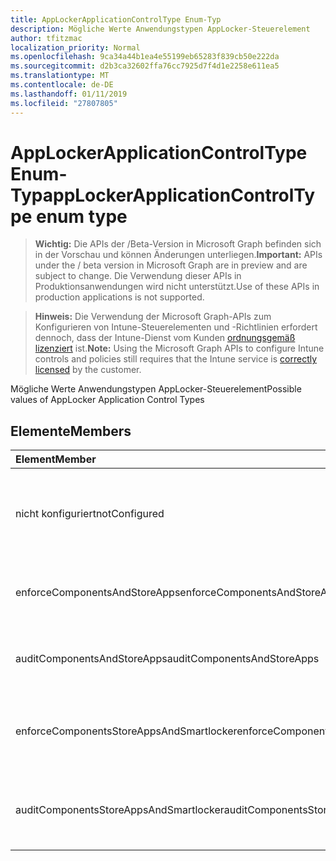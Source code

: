 ```yaml
---
title: AppLockerApplicationControlType Enum-Typ
description: Mögliche Werte Anwendungstypen AppLocker-Steuerelement
author: tfitzmac
localization_priority: Normal
ms.openlocfilehash: 9ca34a44b1ea4e55199eb65283f839cb50e222da
ms.sourcegitcommit: d2b3ca32602ffa76cc7925d7f4d1e2258e611ea5
ms.translationtype: MT
ms.contentlocale: de-DE
ms.lasthandoff: 01/11/2019
ms.locfileid: "27807805"
---
```

# <a name="applockerapplicationcontroltype-enum-type"></a><span data-ttu-id="0bd7c-103">AppLockerApplicationControlType Enum-Typ</span><span class="sxs-lookup"><span data-stu-id="0bd7c-103">appLockerApplicationControlType enum type</span></span>

> <span data-ttu-id="0bd7c-104">**Wichtig:** Die APIs der /Beta-Version in Microsoft Graph befinden sich in der Vorschau und können Änderungen unterliegen.</span><span class="sxs-lookup"><span data-stu-id="0bd7c-104">**Important:** APIs under the / beta version in Microsoft Graph are in preview and are subject to change.</span></span> <span data-ttu-id="0bd7c-105">Die Verwendung dieser APIs in Produktionsanwendungen wird nicht unterstützt.</span><span class="sxs-lookup"><span data-stu-id="0bd7c-105">Use of these APIs in production applications is not supported.</span></span>

> <span data-ttu-id="0bd7c-106">**Hinweis:** Die Verwendung der Microsoft Graph-APIs zum Konfigurieren von Intune-Steuerelementen und -Richtlinien erfordert dennoch, dass der Intune-Dienst vom Kunden [ordnungsgemäß lizenziert](https://go.microsoft.com/fwlink/?linkid=839381) ist.</span><span class="sxs-lookup"><span data-stu-id="0bd7c-106">**Note:** Using the Microsoft Graph APIs to configure Intune controls and policies still requires that the Intune service is [correctly licensed](https://go.microsoft.com/fwlink/?linkid=839381) by the customer.</span></span>

<span data-ttu-id="0bd7c-107">Mögliche Werte Anwendungstypen AppLocker-Steuerelement</span><span class="sxs-lookup"><span data-stu-id="0bd7c-107">Possible values of AppLocker Application Control Types</span></span>
## <a name="members"></a><span data-ttu-id="0bd7c-108">Elemente</span><span class="sxs-lookup"><span data-stu-id="0bd7c-108">Members</span></span>
|<span data-ttu-id="0bd7c-109">Element</span><span class="sxs-lookup"><span data-stu-id="0bd7c-109">Member</span></span>|<span data-ttu-id="0bd7c-110">Wert</span><span class="sxs-lookup"><span data-stu-id="0bd7c-110">Value</span></span>|<span data-ttu-id="0bd7c-111">Beschreibung</span><span class="sxs-lookup"><span data-stu-id="0bd7c-111">Description</span></span>|
|:---|:---|:---|
|<span data-ttu-id="0bd7c-112">nicht konfiguriert</span><span class="sxs-lookup"><span data-stu-id="0bd7c-112">notConfigured</span></span>|<span data-ttu-id="0bd7c-113">0</span><span class="sxs-lookup"><span data-stu-id="0bd7c-113">0</span></span>|<span data-ttu-id="0bd7c-114">Gerät Standardwert, keine Anwendung Steuerelementtyp ausgewählt.</span><span class="sxs-lookup"><span data-stu-id="0bd7c-114">Device default value, no Application Control type selected.</span></span>|
|<span data-ttu-id="0bd7c-115">enforceComponentsAndStoreApps</span><span class="sxs-lookup"><span data-stu-id="0bd7c-115">enforceComponentsAndStoreApps</span></span>|<span data-ttu-id="0bd7c-116">1</span><span class="sxs-lookup"><span data-stu-id="0bd7c-116">1</span></span>|<span data-ttu-id="0bd7c-117">Windows-Komponente und Store-apps zu erzwingen.</span><span class="sxs-lookup"><span data-stu-id="0bd7c-117">Enforce Windows component and store apps.</span></span>|
|<span data-ttu-id="0bd7c-118">auditComponentsAndStoreApps</span><span class="sxs-lookup"><span data-stu-id="0bd7c-118">auditComponentsAndStoreApps</span></span>|<span data-ttu-id="0bd7c-119">2</span><span class="sxs-lookup"><span data-stu-id="0bd7c-119">2</span></span>|<span data-ttu-id="0bd7c-120">Überwachen Sie Windows-Komponente und Store-apps.</span><span class="sxs-lookup"><span data-stu-id="0bd7c-120">Audit Windows component and store apps.</span></span>|
|<span data-ttu-id="0bd7c-121">enforceComponentsStoreAppsAndSmartlocker</span><span class="sxs-lookup"><span data-stu-id="0bd7c-121">enforceComponentsStoreAppsAndSmartlocker</span></span>|<span data-ttu-id="0bd7c-122">3</span><span class="sxs-lookup"><span data-stu-id="0bd7c-122">3</span></span>|<span data-ttu-id="0bd7c-123">Erzwingen Sie Windows-Komponenten zu, apps und intelligente Locker.</span><span class="sxs-lookup"><span data-stu-id="0bd7c-123">Enforce Windows components, store apps and smart locker.</span></span>|
|<span data-ttu-id="0bd7c-124">auditComponentsStoreAppsAndSmartlocker</span><span class="sxs-lookup"><span data-stu-id="0bd7c-124">auditComponentsStoreAppsAndSmartlocker</span></span>|<span data-ttu-id="0bd7c-125">4</span><span class="sxs-lookup"><span data-stu-id="0bd7c-125">4</span></span>|<span data-ttu-id="0bd7c-126">Überwachen von Windows-Komponenten, apps und intelligente Locker.</span><span class="sxs-lookup"><span data-stu-id="0bd7c-126">Audit Windows components, store apps and smart locker.</span></span>|





